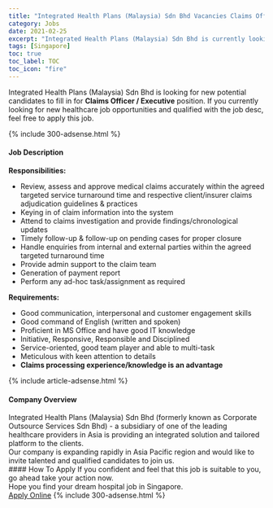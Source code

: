 ```yaml
---
title: "Integrated Health Plans (Malaysia) Sdn Bhd Vacancies Claims Officer / Executive" 
category: Jobs 
date: 2021-02-25 
excerpt: "Integrated Health Plans (Malaysia) Sdn Bhd is currently looking for suitable person to fill in the Claims Officer / Executive which positioned at Singapore" 
tags: [Singapore] 
toc: true 
toc_label: TOC 
toc_icon: "fire" 
--- 
```


<p>Integrated Health Plans (Malaysia) Sdn Bhd is looking for new potential candidates to fill in for <b>Claims Officer / Executive</b> position. If you currently looking for new healthcare job opportunities and qualified with the job desc, feel free to apply this job.
</p>{% include 300-adsense.html %} 
<div><div><h4>Job Description</h4></div><div><div><span><div><div><strong>Responsibilities:</strong>&#160; &#160; &#160; &#160; &#160; &#160;</div><ul><li>Review, assess and approve medical claims accurately within the agreed targeted service turnaround time and respective client/insurer claims adjudication guidelines &amp; practices</li><li>Keying in of claim information into the system</li><li>Attend to claims investigation and provide findings/chronological updates</li><li>Timely follow-up &amp; follow-up on pending cases for proper closure</li><li>Handle enquiries from internal and external parties within the agreed targeted turnaround time</li><li>Provide admin support to the claim team</li><li>Generation of payment report</li><li>Perform any ad-hoc task/assignment as required&#160;</li></ul><div><strong>Requirements:</strong></div><ul><li>Good communication, interpersonal and customer engagement skills</li><li>Good command of English (written and spoken)</li><li>Proficient in MS Office and have good IT knowledge</li><li>Initiative, Responsive, Responsible and Disciplined</li><li>Service-oriented, good team player and able to multi-task</li><li>Meticulous with keen attention to details</li><li><strong>Claims processing experience/knowledge is an advantage</strong></li></ul></div></span></div></div></div> 
{% include article-adsense.html %} 
<div><div><h4>Company Overview</h4></div><div><div><span><div><div>Integrated Health Plans (Malaysia) Sdn Bhd (formerly known as Corporate Outsource Services Sdn Bhd) - a subsidiary of one of the leading healthcare providers in Asia is providing an integrated solution and tailored platform to the clients.<br>
Our company is expanding rapidly in Asia Pacific region and would like to invite talented and qualified candidates to join us.</div></div></span></div></div></div> 
#### How To Apply 
If you confident and feel that this job is suitable to you, go ahead take your action now. <br/> 
Hope you find your dream hospital job in Singapore. <br/> 
<a href="https://www.jobstreet.com.my/en/job/claims-officer-executive-8374216/origin/sg?jobId=jobstreet-sg-job-8374216" class="btn btn--warning" target="_blank" rel="nofollow noopenner">Apply Online</a> 
{% include 300-adsense.html %} 